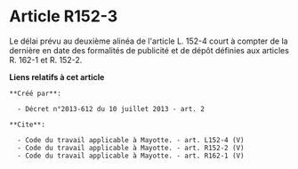 # Article R152-3

Le délai prévu au deuxième alinéa de l'article L. 152-4 court à compter de la dernière en date des formalités de publicité et
de dépôt définies aux articles R. 162-1 et R. 152-2.

**Liens relatifs à cet article**

	**Créé par**:

	  - Décret n°2013-612 du 10 juillet 2013 - art. 2

	**Cite**:

	  - Code du travail applicable à Mayotte. - art. L152-4 (V)
	  - Code du travail applicable à Mayotte. - art. R152-2 (V)
	  - Code du travail applicable à Mayotte. - art. R162-1 (V)
